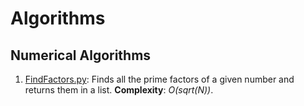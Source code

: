Algorithms
==========
## Numerical Algorithms
1. [FindFactors.py](https://github.com/jg-martinez/Algorithms/blob/master/Numerical/FindFactors.py): Finds all the prime factors of a given number and returns them in a list. **Complexity**: _O(sqrt(N))_.
